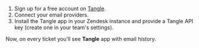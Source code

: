 1. Sign up for a free account on [Tangle](https://usetangle.com?ref=zm).
2. Connect your email providers.
3. Install the Tangle app in your Zendesk instance and provide a Tangle API key (create one in your team's settings).

Now, on every ticket you'll see **Tangle** app with email history.